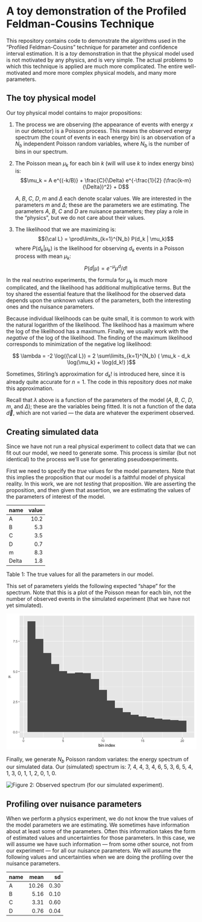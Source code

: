 # A toy demonstration of the Profiled Feldman-Cousins Technique

This repository contains code to demonstrate the algorithms used in the
“Profiled Feldman-Cousins” technique for parameter and confidence
interval estimation. It is a *toy* demonstration in that the physical
model used is not motivated by any physics, and is very simple. The
actual problems to which this technique is applied are much more
complicated. The entire well-motivated and more more complex physical
models, and many more parameters.

## The toy physical model

Our toy physical model contains to major propositions:

1.  The process we are observing (the appearance of events with energy
    $x$ in our detector) is a Poisson process. This means the observed
    energy spectrum (the count of events in each energy bin) is an
    observation of a $N_b$ independent Poisson random variables, where
    $N_b$ is the number of bins in our spectrum.

2.  The Poisson mean $\mu_k$ for each bin $k$ (will will use $k$ to
    index energy bins) is:
    $$\mu_k = A e^{(-k/B)} + \frac{C}{\Delta} e^{-\frac{1}{2} (\frac{k-m}{\Delta})^2} + D$$

    $A$, $B$, $C$, $D$, $m$ and $\Delta$ each denote scalar values. We
    are interested in the parameters $m$ and $\Delta$; these are the
    parameters we are estimating. The parameters $A$, $B$, $C$ and $D$
    are nuisance parameters; they play a role in the “physics”, but we
    do not care about their values.

3.  The likelihood that we are maximizing is:
    $${\cal L} = \prod\limits_{k=1}^{N_b} P(d_k | \mu_k)$$ where
    $P(d_k | \mu_k)$ is the likelihood for observing $d_k$ events in a
    Poisson process with mean $\mu_k$:
    $$P(d|\mu) = e^{-\mu} \mu^d / d!$$

In the real neutrino experiments, the formula for $\mu_k$ is much more
complicated, and the likelihood has additional multiplicative terms. But
the toy shared the essential feature that the likelihood for the
observed data depends upon the unknown values of the parameters, both
the interesting ones and the nuisance parameters.

Because individual likelihoods can be quite small, it is common to work
with the natural logarithm of the likelihood. The likelihood has a
maximum where the log of the likelihood has a maximum. Finally, we
usually work with the *negative* of the log of the likelihood. The
finding of the maximum likelihood corresponds to minimization of the
negative log likelihood:

$$ \lambda = -2 \log({\cal L}) = 2 \sum\limits_{k=1}^{N_b} ( \mu_k - d_k \log(\mu_k) + \log(d_k!)  )$$

Sometimes, Stirling’s approximation for $d_k!$ is introduced here, since
it is already quite accurate for $n=1$. The code in this repository does
*not* make this approximation.

Recall that $\lambda$ above is a function of the parameters of the model
($A$, $B$, $C$, $D$, $m$, and $\Delta$); these are the variables being
fitted. It is not a function of the data $\vec{d}$, which are not varied
— the data are whatever the experiment observed.

## Creating simulated data

Since we have not run a real physical experiment to collect data that we
can fit out our model, we need to generate some. This process is similar
(but not identical) to the process we’ll use for generating
pseudoexperiments.

First we need to specify the *true* values for the model parameters.
Note that this implies the proposition that our model is a faithful
model of physical reality. In this work, we are not *testing* that
proposition. We are asserting the proposition, and then given that
assertion, we are estimating the values of the parameters of interest of
the model.

<div id="tbl-param-truth">

| name  | value |
|:------|------:|
| A     |  10.2 |
| B     |   5.3 |
| C     |   3.5 |
| D     |   0.7 |
| m     |   8.3 |
| Delta |   1.8 |

Table 1: The true values for all the parameters in our model.

</div>

This set of parameters yields the following expected “shape” for the
spectrum. Note that this is a plot of the Poisson mean for each bin, not
the number of observed events in the simulated experiment (that we have
not yet simulated).

<img src="README_files/figure-commonmark/fig-true-mean-1.png"
id="fig-true-mean"
alt="Figure 1: True Poisson mean as a function of energy bin index" />

Finally, we generate $N_b$ Poisson random variates: the energy spectrum
of our simulated data. Our (simulated) spectrum is: 7, 4, 4, 3, 4, 6, 5,
3, 6, 5, 4, 1, 3, 0, 1, 1, 2, 0, 1, 0.

<img src="README_files/figure-commonmark/fig-observed-spectrum-1.png"
id="fig-observed-spectrum"
alt="Figure 2: Observed spectrum (for our simulated experiment)." />

## Profiling over nuisance parameters

When we perform a physics experiment, we do not know the true values of
the model parameters we are estimating. We sometimes have information
about at least some of the parameters. Often this information takes the
form of estimated values and uncertainties for those parameters. In this
case, we will assume we have such information — from some other source,
not from our experiment — for all our nuisance parameters. We will
assume the following values and uncertainties when we are doing the
profiling over the nuisance parameters.

| name |  mean |   sd |
|:-----|------:|-----:|
| A    | 10.26 | 0.30 |
| B    |  5.16 | 0.10 |
| C    |  3.31 | 0.60 |
| D    |  0.76 | 0.04 |
